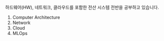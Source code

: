 하드웨어(HW), 네트워크, 클라우드를 포함한 전산 시스템 전반을 공부하고 있습니다.

1. Computer Architecture
2. Network
3. Cloud
4. MLOps
